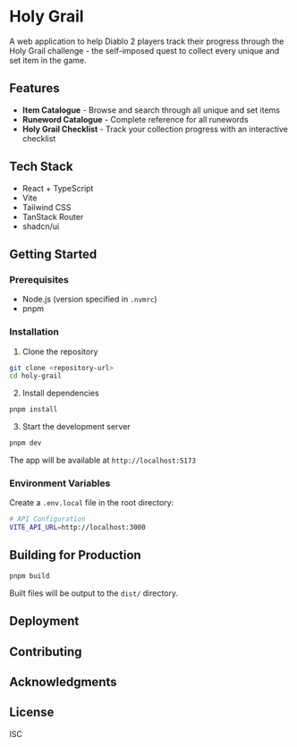 # Holy Grail

A web application to help Diablo 2 players track their progress through the Holy Grail challenge - the self-imposed quest to collect every unique and set item in the game.

## Features

- **Item Catalogue** - Browse and search through all unique and set items
- **Runeword Catalogue** - Complete reference for all runewords
- **Holy Grail Checklist** - Track your collection progress with an interactive checklist

## Tech Stack

- React + TypeScript
- Vite
- Tailwind CSS
- TanStack Router
- shadcn/ui

## Getting Started

### Prerequisites

- Node.js (version specified in `.nvmrc`)
- pnpm

### Installation

1. Clone the repository

```bash
git clone <repository-url>
cd holy-grail
```

2. Install dependencies

```bash
pnpm install
```

3. Start the development server

```bash
pnpm dev
```

The app will be available at `http://localhost:5173`

### Environment Variables

Create a `.env.local` file in the root directory:

```bash
# API Configuration
VITE_API_URL=http://localhost:3000
```

## Building for Production

```bash
pnpm build
```

Built files will be output to the `dist/` directory.

## Deployment

<!-- TODO: Add deployment instructions -->

## Contributing

<!-- TODO: Add contributing guidelines -->

## Acknowledgments

<!-- TODO: Add credits and acknowledgments -->

## License

ISC

